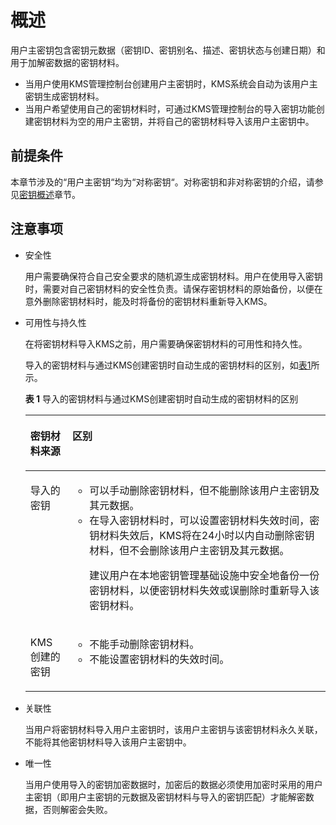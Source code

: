 # 概述<a name="dew_01_0088"></a>

用户主密钥包含密钥元数据（密钥ID、密钥别名、描述、密钥状态与创建日期）和用于加解密数据的密钥材料。

-   当用户使用KMS管理控制台创建用户主密钥时，KMS系统会自动为该用户主密钥生成密钥材料。
-   当用户希望使用自己的密钥材料时，可通过KMS管理控制台的导入密钥功能创建密钥材料为空的用户主密钥，并将自己的密钥材料导入该用户主密钥中。

## 前提条件<a name="section76181801276"></a>

本章节涉及的“用户主密钥“均为“对称密钥“。对称密钥和非对称密钥的介绍，请参见[密钥概述](密钥概述.md)章节。

## 注意事项<a name="s3f753595a83247f2893dd5dd1ddc46e5"></a>

-   安全性

    用户需要确保符合自己安全要求的随机源生成密钥材料。用户在使用导入密钥时，需要对自己密钥材料的安全性负责。请保存密钥材料的原始备份，以便在意外删除密钥材料时，能及时将备份的密钥材料重新导入KMS。

-   可用性与持久性

    在将密钥材料导入KMS之前，用户需要确保密钥材料的可用性和持久性。

    导入的密钥材料与通过KMS创建密钥时自动生成的密钥材料的区别，如[表1](#t487a5cf584df41c0ae6cb48067f92643)所示。

    **表 1**  导入的密钥材料与通过KMS创建密钥时自动生成的密钥材料的区别

    <a name="t487a5cf584df41c0ae6cb48067f92643"></a>
    <table><thead align="left"><tr id="r90c9721328be4eeab210f7fb6240a32e"><th class="cellrowborder" valign="top" width="14.000000000000002%" id="mcps1.2.3.1.1"><p id="zh-cn_topic_0101786406_p433534731217"><a name="zh-cn_topic_0101786406_p433534731217"></a><a name="zh-cn_topic_0101786406_p433534731217"></a>密钥材料来源</p>
    </th>
    <th class="cellrowborder" valign="top" width="86%" id="mcps1.2.3.1.2"><p id="a989d845859b1494da679ecdc4bc54116"><a name="a989d845859b1494da679ecdc4bc54116"></a><a name="a989d845859b1494da679ecdc4bc54116"></a>区别</p>
    </th>
    </tr>
    </thead>
    <tbody><tr id="r1872f0be6bc04a2f8d94d6c533da36d7"><td class="cellrowborder" valign="top" width="14.000000000000002%" headers="mcps1.2.3.1.1 "><p id="ab761a560838a44c0b3140ad1796a87cf"><a name="ab761a560838a44c0b3140ad1796a87cf"></a><a name="ab761a560838a44c0b3140ad1796a87cf"></a>导入的密钥</p>
    </td>
    <td class="cellrowborder" valign="top" width="86%" headers="mcps1.2.3.1.2 "><a name="u6dd1140bd0294c38afc239874611f83f"></a><a name="u6dd1140bd0294c38afc239874611f83f"></a><ul id="u6dd1140bd0294c38afc239874611f83f"><li>可以手动删除密钥材料，但不能删除该用户主密钥及其元数据。</li><li>在导入密钥材料时，可以设置密钥材料失效时间，密钥材料失效后，KMS将在24小时以内自动删除密钥材料，但不会删除该用户主密钥及其元数据。<p id="a1e5fe1dc513b490a959e81a5d97dda34"><a name="a1e5fe1dc513b490a959e81a5d97dda34"></a><a name="a1e5fe1dc513b490a959e81a5d97dda34"></a>建议用户在本地密钥管理基础设施中安全地备份一份密钥材料，以便密钥材料失效或误删除时重新导入该密钥材料。</p>
    </li></ul>
    </td>
    </tr>
    <tr id="r580413ae2f4149f18e7aaab8074b298d"><td class="cellrowborder" valign="top" width="14.000000000000002%" headers="mcps1.2.3.1.1 "><p id="a55f2428af3404bb89e9549a7825204f6"><a name="a55f2428af3404bb89e9549a7825204f6"></a><a name="a55f2428af3404bb89e9549a7825204f6"></a>KMS创建的密钥</p>
    </td>
    <td class="cellrowborder" valign="top" width="86%" headers="mcps1.2.3.1.2 "><a name="uab11f372242646fdb6d9fb6f30e9901d"></a><a name="uab11f372242646fdb6d9fb6f30e9901d"></a><ul id="uab11f372242646fdb6d9fb6f30e9901d"><li>不能手动删除密钥材料。</li><li>不能设置密钥材料的失效时间。</li></ul>
    </td>
    </tr>
    </tbody>
    </table>

-   关联性

    当用户将密钥材料导入用户主密钥时，该用户主密钥与该密钥材料永久关联，不能将其他密钥材料导入该用户主密钥中。

-   唯一性

    当用户使用导入的密钥加密数据时，加密后的数据必须使用加密时采用的用户主密钥（即用户主密钥的元数据及密钥材料与导入的密钥匹配）才能解密数据，否则解密会失败。


